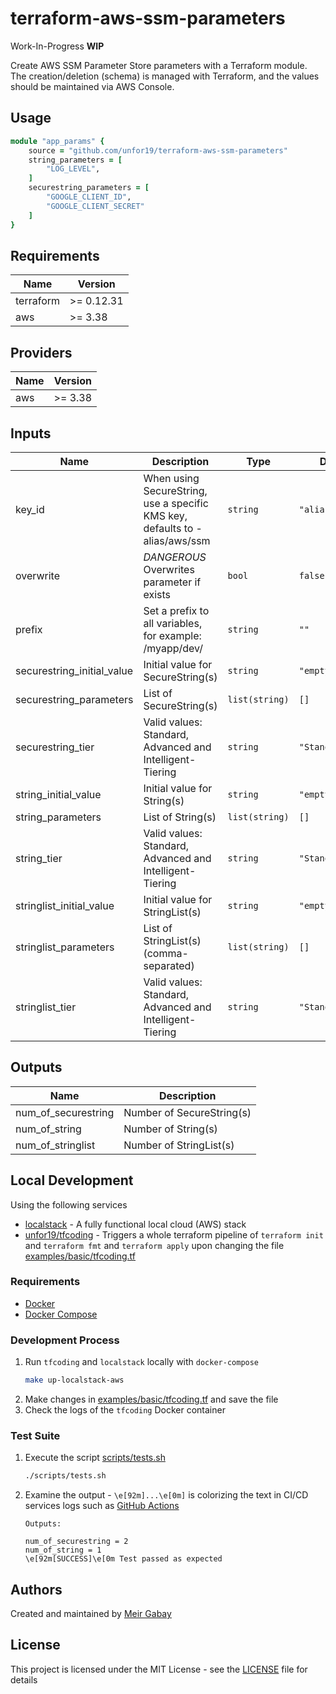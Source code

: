 # terraform-aws-ssm-parameters

Work-In-Progress **WIP**

Create AWS SSM Parameter Store parameters with a Terraform module. The creation/deletion (schema) is managed with Terraform, and the values should be maintained via AWS Console.

## Usage

```ruby
module "app_params" {
    source = "github.com/unfor19/terraform-aws-ssm-parameters"
    string_parameters = [
        "LOG_LEVEL",
    ]
    securestring_parameters = [
        "GOOGLE_CLIENT_ID",
        "GOOGLE_CLIENT_SECRET"
    ]
}
```

<!-- terraform_docs_start -->

## Requirements

| Name | Version |
|------|---------|
| terraform | >= 0.12.31 |
| aws | >= 3.38 |

## Providers

| Name | Version |
|------|---------|
| aws | >= 3.38 |

## Inputs

| Name | Description | Type | Default | Required |
|------|-------------|------|---------|:--------:|
| key_id | When using SecureString, use a specific KMS key, defaults to - alias/aws/ssm | `string` | `"alias/aws/ssm"` | no |
| overwrite | *DANGEROUS* Overwrites parameter if exists | `bool` | `false` | no |
| prefix | Set a prefix to all variables, for example: /myapp/dev/ | `string` | `""` | no |
| securestring_initial_value | Initial value for SecureString(s) | `string` | `"empty"` | no |
| securestring_parameters | List of SecureString(s) | `list(string)` | `[]` | no |
| securestring_tier | Valid values: Standard, Advanced and Intelligent-Tiering | `string` | `"Standard"` | no |
| string_initial_value | Initial value for String(s) | `string` | `"empty"` | no |
| string_parameters | List of String(s) | `list(string)` | `[]` | no |
| string_tier | Valid values: Standard, Advanced and Intelligent-Tiering | `string` | `"Standard"` | no |
| stringlist_initial_value | Initial value for StringList(s) | `string` | `"empty"` | no |
| stringlist_parameters | List of StringList(s) (comma-separated) | `list(string)` | `[]` | no |
| stringlist_tier | Valid values: Standard, Advanced and Intelligent-Tiering | `string` | `"Standard"` | no |

## Outputs

| Name | Description |
|------|-------------|
| num_of_securestring | Number of SecureString(s) |
| num_of_string | Number of String(s) |
| num_of_stringlist | Number of StringList(s) |

<!-- terraform_docs_end -->

## Local Development

Using the following services

- [localstack](https://github.com/localstack/localstack) - A fully functional local cloud (AWS) stack
- [unfor19/tfcoding](https://github.com/unfor19/tfcoding) - Triggers a whole terraform pipeline of `terraform init` and `terraform fmt` and `terraform apply` upon changing the file [examples/basic/tfcoding.tf](./examples/basic/tfcoding.tf)

### Requirements

- [Docker](https://docs.docker.com/get-docker/)
- [Docker Compose](https://docs.docker.com/compose/install/)

### Development Process

1. Run `tfcoding` and `localstack` locally with `docker-compose`
    ```bash
    make up-localstack-aws
    ```
1. Make changes in [examples/basic/tfcoding.tf](./examples/basic/tfcoding.tf) and save the file
2. Check the logs of the `tfcoding` Docker container

### Test Suite

1. Execute the script [scripts/tests.sh](./scripts/tests.sh)
   ```bash
   ./scripts/tests.sh
1. Examine the output - `\e[92m]...\e[0m]` is colorizing the text in CI/CD services logs such as [GitHub Actions](https://github.com/features/actions)
   ```
   Outputs:

   num_of_securestring = 2
   num_of_string = 1
   \e[92m[SUCCESS]\e[0m Test passed as expected
   ```

## Authors

Created and maintained by [Meir Gabay](https://github.com/unfor19)

## License

This project is licensed under the MIT License - see the [LICENSE](https://github.com/unfor19/terraform-aws-ssm-parameters/blob/master/LICENSE) file for details
